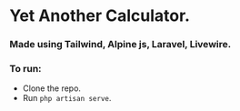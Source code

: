 # Yet Another Calculator.

### Made using Tailwind, Alpine js, Laravel, Livewire.

### To run:

- Clone the repo.
- Run ```php artisan serve```.